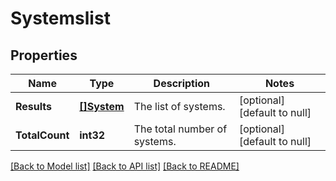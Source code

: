 # Systemslist

## Properties
Name | Type | Description | Notes
------------ | ------------- | ------------- | -------------
**Results** | [**[]System**](system.md) | The list of systems. | [optional] [default to null]
**TotalCount** | **int32** | The total number of systems. | [optional] [default to null]

[[Back to Model list]](../README.md#documentation-for-models) [[Back to API list]](../README.md#documentation-for-api-endpoints) [[Back to README]](../README.md)



